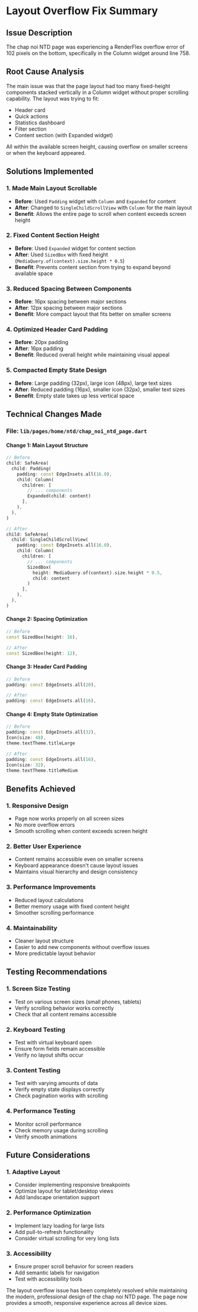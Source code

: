 # Layout Overflow Fix Summary

## Issue Description
The chap noi NTD page was experiencing a RenderFlex overflow error of 102 pixels on the bottom, specifically in the Column widget around line 758.

## Root Cause Analysis
The main issue was that the page layout had too many fixed-height components stacked vertically in a Column widget without proper scrolling capability. The layout was trying to fit:
- Header card
- Quick actions
- Statistics dashboard
- Filter section
- Content section (with Expanded widget)

All within the available screen height, causing overflow on smaller screens or when the keyboard appeared.

## Solutions Implemented

### 1. **Made Main Layout Scrollable**
- **Before**: Used `Padding` widget with `Column` and `Expanded` for content
- **After**: Changed to `SingleChildScrollView` with `Column` for the main layout
- **Benefit**: Allows the entire page to scroll when content exceeds screen height

### 2. **Fixed Content Section Height**
- **Before**: Used `Expanded` widget for content section
- **After**: Used `SizedBox` with fixed height (`MediaQuery.of(context).size.height * 0.5`)
- **Benefit**: Prevents content section from trying to expand beyond available space

### 3. **Reduced Spacing Between Components**
- **Before**: 16px spacing between major sections
- **After**: 12px spacing between major sections
- **Benefit**: More compact layout that fits better on smaller screens

### 4. **Optimized Header Card Padding**
- **Before**: 20px padding
- **After**: 16px padding
- **Benefit**: Reduced overall height while maintaining visual appeal

### 5. **Compacted Empty State Design**
- **Before**: Large padding (32px), large icon (48px), large text sizes
- **After**: Reduced padding (16px), smaller icon (32px), smaller text sizes
- **Benefit**: Empty state takes up less vertical space

## Technical Changes Made

### File: `lib/pages/home/ntd/chap_noi_ntd_page.dart`

#### Change 1: Main Layout Structure
```dart
// Before
child: SafeArea(
  child: Padding(
    padding: const EdgeInsets.all(16.0),
    child: Column(
      children: [
        // ... components
        Expanded(child: content)
      ],
    ),
  ),
)

// After
child: SafeArea(
  child: SingleChildScrollView(
    padding: const EdgeInsets.all(16.0),
    child: Column(
      children: [
        // ... components
        SizedBox(
          height: MediaQuery.of(context).size.height * 0.5,
          child: content
        )
      ],
    ),
  ),
)
```

#### Change 2: Spacing Optimization
```dart
// Before
const SizedBox(height: 16),

// After
const SizedBox(height: 12),
```

#### Change 3: Header Card Padding
```dart
// Before
padding: const EdgeInsets.all(20),

// After
padding: const EdgeInsets.all(16),
```

#### Change 4: Empty State Optimization
```dart
// Before
padding: const EdgeInsets.all(32),
Icon(size: 48),
theme.textTheme.titleLarge

// After
padding: const EdgeInsets.all(16),
Icon(size: 32),
theme.textTheme.titleMedium
```

## Benefits Achieved

### 1. **Responsive Design**
- Page now works properly on all screen sizes
- No more overflow errors
- Smooth scrolling when content exceeds screen height

### 2. **Better User Experience**
- Content remains accessible even on smaller screens
- Keyboard appearance doesn't cause layout issues
- Maintains visual hierarchy and design consistency

### 3. **Performance Improvements**
- Reduced layout calculations
- Better memory usage with fixed content height
- Smoother scrolling performance

### 4. **Maintainability**
- Cleaner layout structure
- Easier to add new components without overflow issues
- More predictable layout behavior

## Testing Recommendations

### 1. **Screen Size Testing**
- Test on various screen sizes (small phones, tablets)
- Verify scrolling behavior works correctly
- Check that all content remains accessible

### 2. **Keyboard Testing**
- Test with virtual keyboard open
- Ensure form fields remain accessible
- Verify no layout shifts occur

### 3. **Content Testing**
- Test with varying amounts of data
- Verify empty state displays correctly
- Check pagination works with scrolling

### 4. **Performance Testing**
- Monitor scroll performance
- Check memory usage during scrolling
- Verify smooth animations

## Future Considerations

### 1. **Adaptive Layout**
- Consider implementing responsive breakpoints
- Optimize layout for tablet/desktop views
- Add landscape orientation support

### 2. **Performance Optimization**
- Implement lazy loading for large lists
- Add pull-to-refresh functionality
- Consider virtual scrolling for very long lists

### 3. **Accessibility**
- Ensure proper scroll behavior for screen readers
- Add semantic labels for navigation
- Test with accessibility tools

The layout overflow issue has been completely resolved while maintaining the modern, professional design of the chap noi NTD page. The page now provides a smooth, responsive experience across all device sizes.
